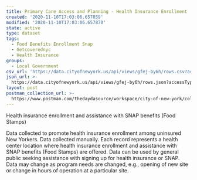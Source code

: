```yaml
---
title: Primary Care Access and Planning - Health Insurance Enrollment
created: '2020-11-10T17:03:06.657859'
modified: '2020-11-10T17:03:06.657870'
state: active
type: dataset
tags:
  - Food Benefits Enrollment Snap
  - Getcoverednyc
  - Health Insurance
groups:
  - Local Government
csv_url: 'https://data.cityofnewyork.us/api/views/gfej-by6h/rows.csv?accessType=DOWNLOAD'
json_url: >-
  https://data.cityofnewyork.us/api/views/gfej-by6h/rows.json?accessType=DOWNLOAD
layout: post
postman_collection_url: >-
  https://www.postman.com/thedaydasource/workspace/city-of-new-york/collection/15909983-994fc97e-e8c4-4349-adc6-55f4ce4b6741
---
```

Health insurance enrollment and assistance with SNAP benefits (Food Stamps)

Data collected to promote health insurance enrollment among uninsured New Yorkers. Data collected manually. Each record represents a health center location where health insurance enrollment and assistance with SNAP benefits (Food Stamps) are offered. Data can be used by general public seeking assistance with signing up for health insurance or SNAP. Data may change as program needs are changed, e.g., opening of new site or change in hours of operation at a particular site.
